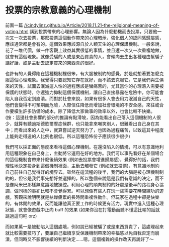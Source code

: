 # 投票的宗教意義的心理機制

前面一篇 [//cindylinz.github.io/Article/2018.11.21-the-religional-meaning-of-voting.html](投票的宗教意義) 講到投票帶來的心理影響。無論人因為什麼動機而去投票，只要他一次又一次去投票，那麼投票這個動作帶來的心理暗示，強化個人的認同感歸屬感，應該通常都是會有的。這個效果應該源自於人類天生的心理保護機制。一般來說，花了一堆代價，做一件客觀上效益其實很低的事情，並且還一次又一次重複地做，就會有這個現象。就像受騙的人或是東西買貴的人，會傾向去生出各種理由幫騙子講好話，或是主動去認定買來的東西真的很好。

也許有的人覺得陷在這種機制裡很笨，有大腦被制約的感覺，於是就想著要怎麼克服這個心理現象。我覺得只要認知它存在就好，而不該去克服它。它是我們與生俱來的天性，試圖去泯滅這人性的過程應該是蠻痛苦的，尤其當你的心理落入需要被保護的狀態時，你還強力抑制這個保護機制，讓自己直接暴露在危險中，你可能會陷入自我否定到崩潰。而對於社會來說，如果有很多人會去用力泯滅自己的天性，他們會變得不可預期而危險，人際信任降低而增加社會環境的不安全感，來往或合作要橫生許多防備的成本，除了降低大家做事的效率以外，也會比較不快樂。(按：這邊社會影響的部分的推論有點滑坡，因為能看出自己落入這個機制的人很少，就算有聽過斯德歌爾摩症候群，也只能拿來嘲笑別人，很難看出自己身在其中；而看出來的人之中，就算嘗試逆天努力了，也因為過程痛苦，以致這其中程度上能夠走得遠的人比例也很低。所以這種恐怖份子應該很少很少)

我們可以採正面的態度來看待這個心理機制。在還沒陷入的情境，可以有意識地利用這種現象在自己身上，主動將它運用在好的地方。我們可以事先看好在某個場合的這個機制會帶來什麼後續效果 (例如去投票會增進歸屬感)，覺得好的話，我們理性地決定投身到這個機制裡面，主動去觸發它 (例如就去投票)，有意識地制約自己前往自己覺得好的境界去。雖然在這流程的後半，我們的大腦是被心理機制制約的，但它是我們事先想好並選擇的，所以整個來說這是我們有意識的決定，而不是像阿米巴那樣無意識地被操控。利用心理的順向制約的好處是後半的路程身心協調，做同樣的事卻比較不會覺得累。可以想像有些人在玩一些需要花時間練功的遊戲，客觀來說明明就是枯燥疲累的長時間重複性動作。但玩家在過程中卻是快樂的，有休閒的效果，反而能讓他真正要工作的時候更有活力。現實中進入這種心理狀態，就會像遊戲中正向 buff 的效果 (如果你沒在打電動而聽不懂這比喻的話就跳過這句吧 orz)

而如果萬一是被動陷入這個處境，例如說已經被騙了或是東西買貴了，這處理起來就比較需要技巧了，要讓自己繼續享受保護機制帶來的幸福感以免自我否定而崩潰，但同時又不影響後續的判斷決定……嗯，這個複雜的操作改天再說好了～
